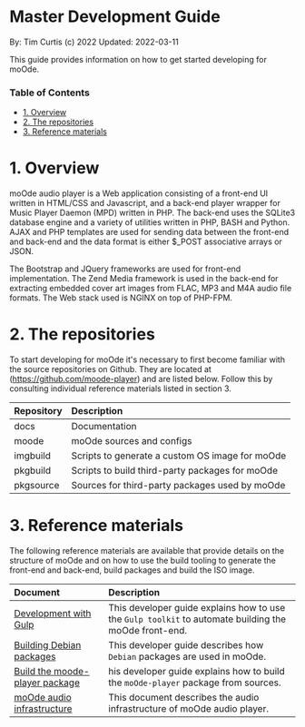 Master Development Guide <!-- omit in toc -->
=============================================
By: Tim Curtis (c) 2022
Updated: 2022-03-11

This guide provides information on how to get started developing for moOde.

### Table of Contents <!-- omit in toc -->

- [1. Overview](#1-overview)
- [2. The repositories](#2-the-repositories)
- [3. Reference materials](#3-reference-materials)

# 1. Overview

moOde audio player is a Web application consisting of a front-end UI written in HTML/CSS and Javascript, and a back-end player wrapper for Music Player Daemon (MPD) written in PHP. The back-end uses the SQLite3 database engine and a variety of utilities written in PHP, BASH and Python. AJAX and PHP templates are used for sending data between the front-end and back-end and the data format is either $_POST associative arrays or JSON.

The Bootstrap and JQuery frameworks are used for front-end implementation. The Zend Media framework is used in the back-end for extracting embedded cover art images from FLAC, MP3 and M4A audio file formats. The Web stack used is NGINX on top of PHP-FPM.

# 2. The repositories

To start developing for moOde it's necessary to first become familiar with the source repositories on Github. They are located at (https://github.com/moode-player) and are listed below. Follow this by consulting individual reference materials listed in section 3.

|Repository|Description|
| :- | :- |
|docs|Documentation|
|moode|moOde sources and configs|
|imgbuild|Scripts to generate a custom OS image for moOde|
|pkgbuild|Scripts to build third-party packages for moOde|
|pkgsource|Sources for third-party packages used by moOde|

# 3. Reference materials

The following reference materials are available that provide details on the structure of moOde and on how to use the build tooling to generate the front-end and back-end, build packages and build the ISO image.

|Document|Description|
| :- | :- |
|[Development with Gulp](https://github.com/moode-player/docs/blob/main/development_with_gulp.md)|This developer guide explains how to use the `Gulp toolkit` to automate building the moOde front-end.|
|[Building Debian packages](https://github.com/moode-player/docs/blob/main/building_debian_packages.md)|This developer guide describes how `Debian` packages are used in moOde.|
|[Build the moode-player package](https://github.com/moode-player/docs/blob/main/build_moode_player_package.md)|his developer guide explains how to build the `moOde-player` package from sources.|
|[moOde audio infrastructure](https://github.com/moode-player/docs/blob/main/mode_audio_infrastructure.md)|This document describes the audio infrastructure of moOde audio player.|
